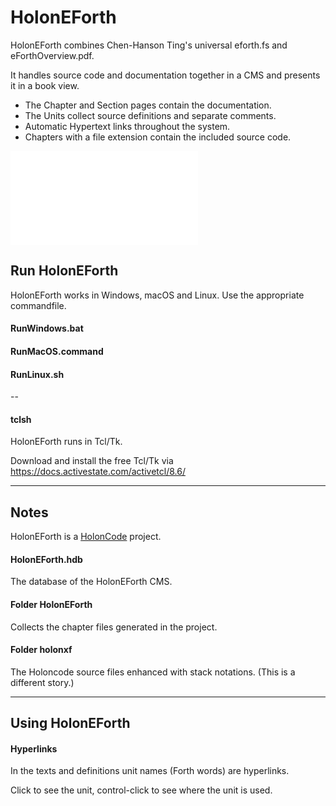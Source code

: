 # HolonEForth

HolonEForth combines Chen-Hanson Ting's universal eforth.fs and eForthOverview.pdf.

It handles source code and documentation together in a CMS and presents it in a book view.

- The Chapter and Section pages contain the documentation.
- The Units collect source definitions and separate comments.
- Automatic Hypertext links throughout the system.
- Chapters with a file extension contain the included source code.


![EForth-File](./Reference/holoneforth.pdf)



## Run HolonEForth

HolonEForth works in Windows, macOS and Linux. Use the appropriate commandfile.

#### RunWindows.bat

#### RunMacOS.command

####  RunLinux.sh

--

#### tclsh

HolonEForth runs in Tcl/Tk. 

Download and install the free Tcl/Tk via https://docs.activestate.com/activetcl/8.6/



---

## Notes

HolonEForth is a [HolonCode](https://github.com/wejgaard/HolonCode) project. 

#### HolonEForth.hdb

The database of the HolonEForth CMS. 

#### Folder HolonEForth

Collects the chapter files generated in the project.

#### Folder holonxf

The Holoncode source files enhanced with stack notations. (This is a different story.)


---

## Using HolonEForth

#### Hyperlinks

In the texts and definitions unit names (Forth words) are hyperlinks.

Click to see the unit, control-click to see where the unit is used.









